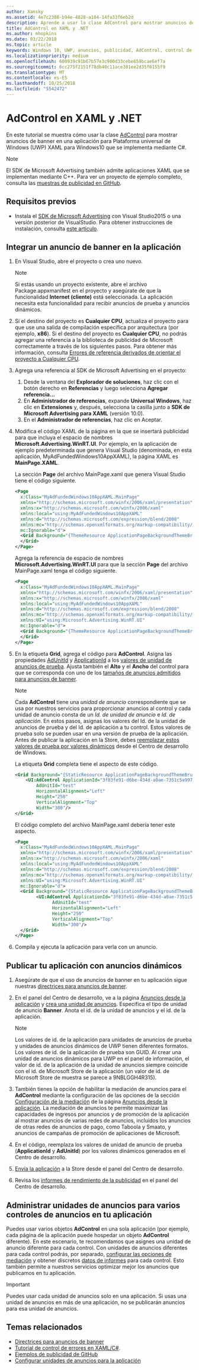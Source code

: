 ```yaml
---
author: Xansky
ms.assetid: 4e7c2388-b94e-4828-a104-14fa33f6eb2d
description: Aprende a usar la clase AdControl para mostrar anuncios de banner en una aplicación XAML para Windows10 (UWP).
title: AdControl en XAML y .NET
ms.author: mhopkins
ms.date: 03/22/2018
ms.topic: article
keywords: Windows 10, UWP, anuncios, publicidad, AdControl, control de anuncios, XAML, .NET, tutorial
ms.localizationpriority: medium
ms.openlocfilehash: 600939c91b67b57e3c900d33cebe659bcae6ef7a
ms.sourcegitcommit: 6cc275f2151f78db40c11ace381ee2d35f0155f9
ms.translationtype: MT
ms.contentlocale: es-ES
ms.lasthandoff: 10/25/2018
ms.locfileid: "5542472"
---
```

# <a name="adcontrol-in-xaml-and-net"></a>AdControl en XAML y .NET


En este tutorial se muestra cómo usar la clase [AdControl](https://docs.microsoft.com/uwp/api/microsoft.advertising.winrt.ui.adcontrol) para mostrar anuncios de banner en una aplicación para Plataforma universal de Windows (UWP) XAML para Windows10 que se implementa mediante C#.

> [!NOTE]
> El SDK de Microsoft Advertising también admite aplicaciones XAML que se implementan mediante C++. Para ver un proyecto de ejemplo completo, consulta las [muestras de publicidad en GitHub](http://aka.ms/githubads).

## <a name="prerequisites"></a>Requisitos previos

* Instala el [SDK de Microsoft Advertising](http://aka.ms/ads-sdk-uwp) con Visual Studio2015 o una versión posterior de VisualStudio. Para obtener instrucciones de instalación, consulta [este artículo](install-the-microsoft-advertising-libraries.md).

## <a name="integrate-a-banner-ad-into-your-app"></a>Integrar un anuncio de banner en la aplicación

1. En Visual Studio, abre el proyecto o crea uno nuevo.

    > [!NOTE]
    > Si estás usando un proyecto existente, abre el archivo Package.appxmanifest en el proyecto y asegúrate de que la funcionalidad **Internet (cliente)** está seleccionada. La aplicación necesita esta funcionalidad para recibir anuncios de prueba y anuncios dinámicos.

2. Si el destino del proyecto es **Cualquier CPU**, actualiza el proyecto para que use una salida de compilación específica por arquitectura (por ejemplo, **x86**). Si el destino del proyecto es **Cualquier CPU**, no podrás agregar una referencia a la biblioteca de publicidad de Microsoft correctamente a través de los siguientes pasos. Para obtener más información, consulta [Errores de referencia derivados de orientar el proyecto a Cualquier CPU](known-issues-for-the-advertising-libraries.md#reference_errors).

3. Agrega una referencia al SDK de Microsoft Advertising en el proyecto:

    1. Desde la ventana del **Explorador de soluciones**, haz clic con el botón derecho en **Referencias** y luego selecciona **Agregar referencia...**
    2.  En **Administrador de referencias**, expande **Universal Windows**, haz clic en **Extensiones** y, después, selecciona la casilla junto a **SDK de Microsoft Advertising para XAML** (versión 10.0).
    3.  En el **Administrador de referencias**, haz clic en Aceptar.

4.  Modifica el código XAML de la página en la que se insertará publicidad para que incluya el espacio de nombres **Microsoft.Advertising.WinRT.UI**. Por ejemplo, en la aplicación de ejemplo predeterminada que genera Visual Studio (denominada, en esta aplicación, MyAdFundedWindows10AppXAML), la página XAML es **MainPage.XAML**.

    La sección **Page** del archivo MainPage.xaml que genera Visual Studio tiene el código siguiente.

    ``` xml
    <Page
      x:Class="MyAdFundedWindows10AppXAML.MainPage"
      xmlns="http://schemas.microsoft.com/winfx/2006/xaml/presentation"
      xmlns:x="http://schemas.microsoft.com/winfx/2006/xaml"
      xmlns:local="using:MyAdFundedWindows10AppXAML"
      xmlns:d="http://schemas.microsoft.com/expression/blend/2008"
      xmlns:mc="http://schemas.openxmlformats.org/markup-compatibility/2006"
      mc:Ignorable="d">
      <Grid Background="{ThemeResource ApplicationPageBackgroundThemeBrush}">
      </Grid>
    </Page>
    ```

    Agrega la referencia de espacio de nombres **Microsoft.Advertising.WinRT.UI** para que la sección **Page** del archivo MainPage.xaml tenga el código siguiente.

    ``` xml
    <Page
      x:Class="MyAdFundedWindows10AppXAML.MainPage"
      xmlns="http://schemas.microsoft.com/winfx/2006/xaml/presentation"
      xmlns:x="http://schemas.microsoft.com/winfx/2006/xaml"
      xmlns:local="using:MyAdFundedWindows10AppXAML"
      xmlns:d="http://schemas.microsoft.com/expression/blend/2008"
      xmlns:mc="http://schemas.openxmlformats.org/markup-compatibility/2006"
      xmlns:UI="using:Microsoft.Advertising.WinRT.UI"
      mc:Ignorable="d">
      <Grid Background="{ThemeResource ApplicationPageBackgroundThemeBrush}">
      </Grid>
    </Page>
    ```

5. En la etiqueta **Grid**, agrega el código para **AdControl**. Asigna las propiedades [AdUnitId](https://docs.microsoft.com/uwp/api/microsoft.advertising.winrt.ui.adcontrol.adunitid) y [ApplicationId](https://docs.microsoft.com/uwp/api/microsoft.advertising.winrt.ui.adcontrol.applicationid) a los [valores de unidad de anuncios de prueba](set-up-ad-units-in-your-app.md#test-ad-units). Ajusta también el **Alto** y el **Ancho** del control para que se corresponda con uno de los [tamaños de anuncios admitidos para anuncios de banner](supported-ad-sizes-for-banner-ads.md).

    > [!NOTE]
    > Cada **AdControl** tiene una *unidad de anuncio* correspondiente que se usa por nuestros servicios para proporcionar anuncios al control y cada unidad de anuncio consta de un *Id. de unidad de anuncio* e *Id. de aplicación*. En estos pasos, asignas los valores del Id. de la unidad de anuncios de prueba y del Id. de aplicación a tu control. Estos valores de prueba solo se pueden usar en una versión de prueba de la aplicación. Antes de publicar la aplicación en la Store, debes [reemplazar estos valores de prueba por valores dinámicos](#release) desde el Centro de desarrollo de Windows.

    La etiqueta **Grid** completa tiene el aspecto de este código.

    ``` xml
    <Grid Background="{StaticResource ApplicationPageBackgroundThemeBrush}">
        <UI:AdControl ApplicationId="3f83fe91-d6be-434d-a0ae-7351c5a997f1"
            AdUnitId="test"
            HorizontalAlignment="Left"
            Height="250"
            VerticalAlignment="Top"
            Width="300"/>
    </Grid>
    ```

    El código completo del archivo MainPage.xaml debería tener este aspecto.

    ``` xml
    <Page
      x:Class="MyAdFundedWindows10AppXAML.MainPage"
      xmlns="http://schemas.microsoft.com/winfx/2006/xaml/presentation"
      xmlns:x="http://schemas.microsoft.com/winfx/2006/xaml"
      xmlns:local="using:MyAdFundedWindows10AppXAML"
      xmlns:d="http://schemas.microsoft.com/expression/blend/2008"
      xmlns:mc="http://schemas.openxmlformats.org/markup-compatibility/2006"
      xmlns:UI="using:Microsoft.Advertising.WinRT.UI"
      mc:Ignorable="d">
      <Grid Background="{StaticResource ApplicationPageBackgroundThemeBrush}">
            <UI:AdControl ApplicationId="3f83fe91-d6be-434d-a0ae-7351c5a997f1"
                  AdUnitId="test"
                  HorizontalAlignment="Left"
                  Height="250"
                  VerticalAlignment="Top"
                  Width="300"/>
      </Grid>
    </Page>
    ```

6.  Compila y ejecuta la aplicación para verla con un anuncio.

<span id="release" />

## <a name="release-your-app-with-live-ads"></a>Publicar tu aplicación con anuncios dinámicos

1. Asegúrate de que el uso de anuncios de banner en tu aplicación sigue nuestras [directrices para anuncios de banner](ui-and-user-experience-guidelines.md#guidelines-for-banner-ads).

2.  En el panel del Centro de desarrollo, ve a la página [Anuncios desde la aplicación](../publish/in-app-ads.md) y [crea una unidad de anuncios](set-up-ad-units-in-your-app.md#live-ad-units). Especifica el tipo de unidad de anuncio **Banner**. Anota el id. de la unidad de anuncios y el id. de la aplicación.
    > [!NOTE]
    > Los valores de id. de la aplicación para unidades de anuncios de prueba y unidades de anuncios dinámicos de UWP tienen diferentes formatos. Los valores de id. de la aplicación de prueba son GUID. Al crear una unidad de anuncios dinámicos para UWP en el panel de información, el valor de id. de la aplicación de la unidad de anuncios siempre coincide con el id. de Microsoft Store de la aplicación (un valor de id. de Microsoft Store de muestra se parece a 9NBLGGH4R315).

3. También tienes la opción de habilitar la mediación de anuncios para el **AdControl** mediante la configuración de las opciones de la sección [Configuración de la mediación](../publish/in-app-ads.md#mediation) de la página [Anuncios desde la aplicación](../publish/in-app-ads.md). La mediación de anuncios te permite maximizar las capacidades de ingresos por anuncios y de promoción de la aplicación al mostrar anuncios de varias redes de anuncios, incluidos los anuncios de otras redes de anuncios de pago, como Taboola y Smaato, y anuncios de campañas de promoción de aplicaciones de Microsoft.

4.  En el código, reemplaza los valores de unidad de anuncio de prueba (**ApplicationId** y **AdUnitId**) por los valores dinámicos generados en el Centro de desarrollo.

5.  [Envía la aplicación](../publish/app-submissions.md) a la Store desde el panel del Centro de desarrollo.

6.  Revisa los [informes de rendimiento de la publicidad](../publish/advertising-performance-report.md) en el panel del Centro de desarrollo.

<span id="manage" />

## <a name="manage-ad-units-for-multiple-ad-controls-in-your-app"></a>Administrar unidades de anuncios para varios controles de anuncios en tu aplicación

Puedes usar varios objetos **AdControl** en una sola aplicación (por ejemplo, cada página de la aplicación puede hospedar un objeto **AdControl** diferente). En este escenario, te recomendamos que asignes una unidad de anuncio diferente para cada control. Con unidades de anuncios diferentes para cada control podrás, por separado, [configurar las opciones de mediación](../publish/in-app-ads.md#mediation) y obtener discretos [datos de informes](../publish/advertising-performance-report.md) para cada control. Esto también permite a nuestros servicios optimizar mejor los anuncios que publicamos en tu aplicación.

> [!IMPORTANT]
> Puedes usar cada unidad de anuncios solo en una aplicación. Si usas una unidad de anuncios en más de una aplicación, no se publicarán anuncios para esa unidad de anuncios.

## <a name="related-topics"></a>Temas relacionados

* [Directrices para anuncios de banner](ui-and-user-experience-guidelines.md#guidelines-for-banner-ads)
* [Tutorial de control de errores en XAML/C#](error-handling-in-xamlc-walkthrough.md).
* [Ejemplos de publicidad de GitHub](http://aka.ms/githubads)
* [Configurar unidades de anuncios para la aplicación](set-up-ad-units-in-your-app.md)
